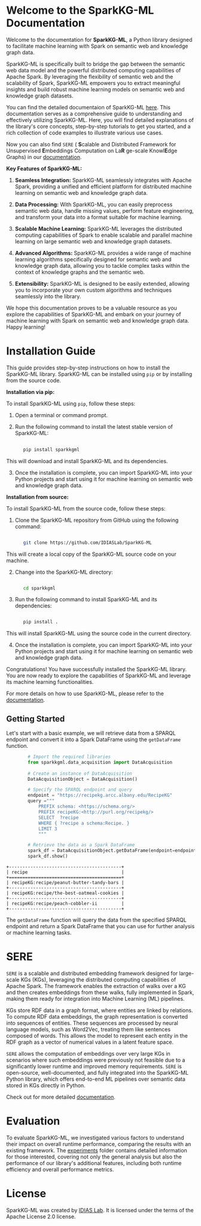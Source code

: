 
Welcome to the SparkKG-ML Documentation
====================================

Welcome to the documentation for **SparkKG-ML**, a Python library designed to facilitate machine learning with Spark on semantic web and knowledge graph data. 

SparkKG-ML is specifically built to bridge the gap between the semantic web data model and the powerful distributed computing capabilities of Apache Spark. By leveraging the flexibility of semantic web and the scalability of Spark, SparkKG-ML empowers you to extract meaningful insights and build robust machine learning models on semantic web and knowledge graph datasets.

You can find the detailed documentaion of SparkKG-ML [here](https://sparkkgml.readthedocs.io/en/latest/index.html#). This documentation serves as a comprehensive guide to understanding and effectively utilizing SparkKG-ML. Here, you will find detailed explanations of the library's core concepts, step-by-step tutorials to get you started, and a rich collection of code examples to illustrate various use cases. 

Now you can also find  ``SERE`` ( **S**calable and Distributed Framework for Unsupervised 
**E**mbeddings Computation on La**R** ge-scale Knowl**E**dge Graphs) in our [documentation](https://sparkkgml.readthedocs.io/en/latest/sere.html). 


**Key Features of SparkKG-ML:**

1. **Seamless Integration:** SparkKG-ML seamlessly integrates with Apache Spark, providing a unified and efficient platform for distributed machine learning on semantic web and knowledge graph data.

2. **Data Processing:** With SparkKG-ML, you can easily preprocess semantic web data, handle missing values, perform feature engineering, and transform your data into a format suitable for machine learning.

3. **Scalable Machine Learning:** SparkKG-ML leverages the distributed computing capabilities of Spark to enable scalable and parallel machine learning on large semantic web and knowledge graph datasets.

4. **Advanced Algorithms:** SparkKG-ML provides a wide range of machine learning algorithms specifically designed for semantic web and knowledge graph data, allowing you to tackle complex tasks within the context of knowledge graphs and the semantic web.

5. **Extensibility:** SparkKG-ML is designed to be easily extended, allowing you to incorporate your own custom algorithms and techniques seamlessly into the library.

We hope this documentation proves to be a valuable resource as you explore the capabilities of SparkKG-ML and embark on your journey of machine learning with Spark on semantic web and knowledge graph data. Happy learning!

Installation Guide
==================

This guide provides step-by-step instructions on how to install the SparkKG-ML library. SparkKG-ML can be installed using `pip` or by installing from the source code.

**Installation via pip:**

To install SparkKG-ML using `pip`, follow these steps:

1. Open a terminal or command prompt.

2. Run the following command to install the latest stable version of SparkKG-ML:

   ```bash
      
      pip install sparkkgml

This will download and install SparkKG-ML and its dependencies.

3. Once the installation is complete, you can import SparkKG-ML into your Python projects and start using it for machine learning on semantic web and knowledge graph data.

**Installation from source:**

To install SparkKG-ML from the source code, follow these steps:

1. Clone the SparkKG-ML repository from GitHub using the following command:

   ```bash

      git clone https://github.com/IDIASLab/SparkKG-ML

This will create a local copy of the SparkKG-ML source code on your machine.

2. Change into the SparkKG-ML directory:

   ```bash

      cd sparkkgml

3. Run the following command to install SparkKG-ML and its dependencies:

   ```bash

      pip install .

This will install SparkKG-ML using the source code in the current directory.

4. Once the installation is complete, you can import SparkKG-ML into your Python projects and start using it for machine learning on semantic web and knowledge graph data.

Congratulations! You have successfully installed the SparkKG-ML library. You are now ready to explore the capabilities of SparkKG-ML and leverage its machine learning functionalities.

For more details on how to use SparkKG-ML, please refer to the [documentation](https://sparkkgml.readthedocs.io/en/latest/index.html#).

## Getting Started

Let's start with a basic example, we will retrieve data from a SPARQL endpoint and convert it into a Spark DataFrame using the `getDataFrame` function.

```python
        # Import the required libraries
        from sparkkgml.data_acquisition import DataAcquisition
        
        # Create an instance of DataAcquisition 
        DataAcquisitionObject = DataAcquisition()

        # Specify the SPARQL endpoint and query
        endpoint = "https://recipekg.arcc.albany.edu/RecipeKG"
        query ="""
            PREFIX schema: <https://schema.org/>
            PREFIX recipeKG:<http://purl.org/recipekg/>
            SELECT  ?recipe
            WHERE { ?recipe a schema:Recipe. }
            LIMIT 3
            """

        # Retrieve the data as a Spark DataFrame
        spark_df = DataAcquisitionObject.getDataFrame(endpoint=endpoint, query=query)
        spark_df.show()
```

    +------------------------------------------+
    | recipe                                   |
    +==========================================+
    | recipeKG:recipe/peanut-butter-tandy-bars |
    +------------------------------------------+
    | recipeKG:recipe/the-best-oatmeal-cookies |
    +------------------------------------------+
    | recipeKG:recipe/peach-cobbler-ii         |
    +------------------------------------------+

The ``getDataFrame`` function will query the data from the specified SPARQL endpoint and return a Spark DataFrame that you can use for further analysis or machine learning tasks.

SERE
============

``SERE`` is a scalable and distributed embedding framework designed for large-scale KGs (KGs), leveraging the distributed computing capabilities of Apache Spark. The framework enables the extraction of walks over a KG and then creates embeddings from these walks, fully implemented in Spark, making them ready for integration into Machine Learning (ML) pipelines.

KGs store RDF data in a graph format, where entities are linked by relations. To compute RDF data embeddings, the graph representation is converted into sequences of entities. These sequences are processed by neural language models, such as Word2Vec, treating them like sentences composed of words. This allows the model to represent each entity in the RDF graph as a vector of numerical values in a latent feature space.

``SERE`` allows the computation of embeddings over very large KGs in scenarios where such embeddings were previously not feasible due to a significantly lower runtime and improved memory requirements. ``SERE`` is open-source, well-documented, and fully integrated into the SparkKG-ML Python library, which offers end-to-end ML pipelines over semantic data stored in KGs directly in Python.

Check out for more detailed [documentation](https://sparkkgml.readthedocs.io/en/latest/sere.html).

Evaluation
==========

To evaluate SparkKG-ML, we investigated various factors to understand their impact on overall runtime performance, comparing the results with an existing framework. The [experiments](https://github.com/IDIASLab/SparkKG-ML/tree/main/experiments) folder contains detailed information for those interested, covering not only the general analysis but also the performance of our library's additional features, including both runtime efficiency and overall performance metrics.

License
=========

SparkKG-ML was created by [IDIAS Lab](http://www.cs.albany.edu/~cchelmis/ideaslab.html). It is licensed under the terms of the Apache License 2.0 license.


